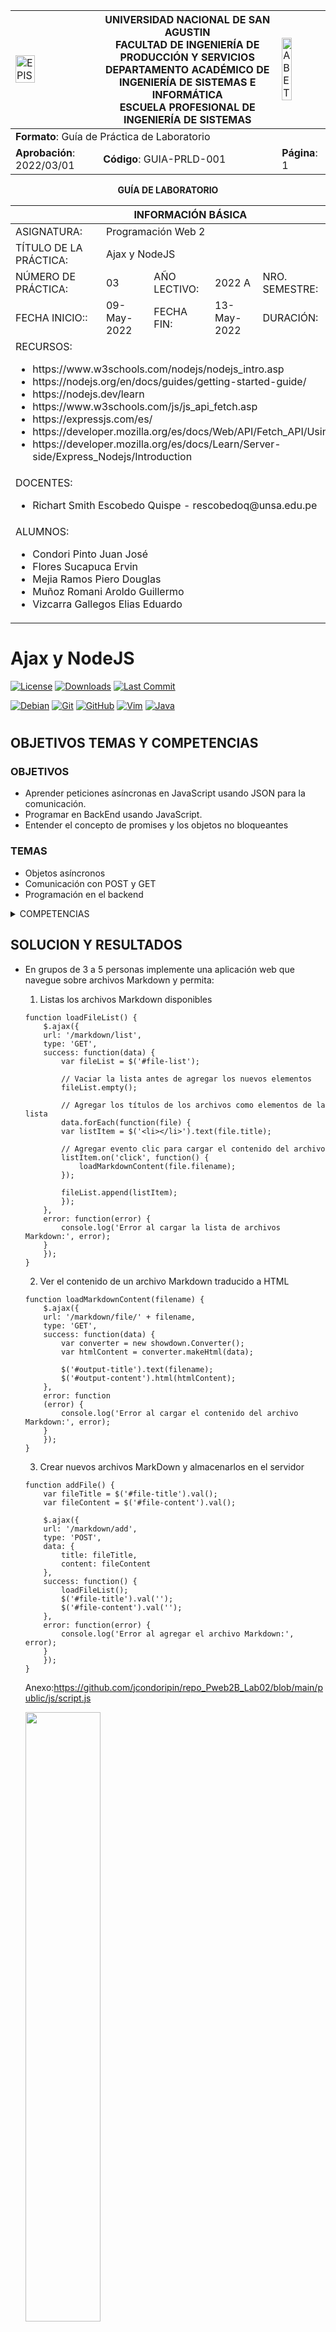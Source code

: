 
<div align="center">
<table>
    <theader>
        <tr>
            <td><img src="https://github.com/rescobedoq/pw2/blob/main/epis.png?raw=true" alt="EPIS" style="width:50%; height:auto"/></td>
            <th>
                <span style="font-weight:bold;">UNIVERSIDAD NACIONAL DE SAN AGUSTIN</span><br />
                <span style="font-weight:bold;">FACULTAD DE INGENIERÍA DE PRODUCCIÓN Y SERVICIOS</span><br />
                <span style="font-weight:bold;">DEPARTAMENTO ACADÉMICO DE INGENIERÍA DE SISTEMAS E INFORMÁTICA</span><br />
                <span style="font-weight:bold;">ESCUELA PROFESIONAL DE INGENIERÍA DE SISTEMAS</span>
            </th>
            <td><img src="https://github.com/rescobedoq/pw2/blob/main/abet.png?raw=true" alt="ABET" style="width:50%; height:auto"/></td>
        </tr>
    </theader>
    <tbody>
        <tr><td colspan="3"><span style="font-weight:bold;">Formato</span>: Guía de Práctica de Laboratorio</td></tr>
        <tr><td><span style="font-weight:bold;">Aprobación</span>:  2022/03/01</td><td><span style="font-weight:bold;">Código</span>: GUIA-PRLD-001</td><td><span style="font-weight:bold;">Página</span>: 1</td></tr>
    </tbody>
</table>
</div>

<div align="center">
<span style="font-weight:bold;">GUÍA DE LABORATORIO</span><br />
</div>


<table>
<theader>
<tr><th colspan="6">INFORMACIÓN BÁSICA</th></tr>
</theader>
<tbody>
<tr><td>ASIGNATURA:</td><td colspan="5">Programación Web 2</td></tr>
<tr><td>TÍTULO DE LA PRÁCTICA:</td><td colspan="5">Ajax y NodeJS</td></tr>
<tr>
<td>NÚMERO DE PRÁCTICA:</td><td>03</td><td>AÑO LECTIVO:</td><td>2022 A</td><td>NRO. SEMESTRE:</td><td>III</td>
</tr>
<tr>
<td>FECHA INICIO::</td><td>09-May-2022</td><td>FECHA FIN:</td><td>13-May-2022</td><td>DURACIÓN:</td><td>04 horas</td>
</tr>
<tr><td colspan="6">RECURSOS:
    <ul>
        <li>https://www.w3schools.com/nodejs/nodejs_intro.asp</li>
        <li>https://nodejs.org/en/docs/guides/getting-started-guide/</li>
        <li>https://nodejs.dev/learn</li>
        <li>https://www.w3schools.com/js/js_api_fetch.asp</li>
        <li>https://expressjs.com/es/</li>
        <li>https://developer.mozilla.org/es/docs/Web/API/Fetch_API/Using_Fetch</li>
        <li>https://developer.mozilla.org/es/docs/Learn/Server-side/Express_Nodejs/Introduction</li>
    </ul>
</td>
</<tr>
<tr><td colspan="6">DOCENTES:
<ul>
<li>Richart Smith Escobedo Quispe - rescobedoq@unsa.edu.pe</li>
</ul>
<tr><td colspan="6">ALUMNOS:
<ul>
  <li>Condori Pinto Juan José</li>
  <li>Flores Sucapuca Ervin</li>
  <li>Mejia Ramos Piero Douglas</li>
  <li>Muñoz Romani Aroldo Guillermo</li>
  <li>Vizcarra Gallegos Elias Eduardo</li>
 </td>
</<tr>

  </tdbody>
</table>

# Ajax y NodeJS

[![License][license]][license-file]
[![Downloads][downloads]][releases]
[![Last Commit][last-commit]][releases]

[![Debian][Debian]][debian-site]
[![Git][Git]][git-site]
[![GitHub][GitHub]][github-site]
[![Vim][Vim]][vim-site]
[![Java][Java]][java-site]

#

## OBJETIVOS TEMAS Y COMPETENCIAS

### OBJETIVOS

-   Aprender peticiones asíncronas en JavaScript usando JSON para la comunicación.
-   Programar en BackEnd usando JavaScript.
-   Entender el concepto de promises y los objetos no bloqueantes

### TEMAS
- Objetos asíncronos
- Comunicación con POST y GET
- Programación en el backend 

<details>
<summary>COMPETENCIAS</summary>

- C.c Diseña responsablemente sistemas, componentes o procesos para satisfacer necesidades dentro de restricciones realistas: económicas, medio ambientales, sociales, políticas, éticas, de salud, de seguridad, manufacturación y sostenibilidad.
- C.m Construye responsablemente soluciones siguiendo un proceso adecuado llevando a cabo las pruebas ajustada a los recursos disponibles del cliente.
- C.p Aplica de forma flexible técnicas, métodos, principios, normas, estándares y herramientas de ingeniería necesarias para la construcción de software e implementación de sistemas de información.

</details>

## SOLUCION Y RESULTADOS
-   En grupos de 3 a 5 personas implemente una aplicación web que navegue sobre archivos Markdown y permita:
    1. Listas los archivos Markdown disponibles
	```
    function loadFileList() {
        $.ajax({
        url: '/markdown/list',
        type: 'GET',
        success: function(data) {
            var fileList = $('#file-list');
    
            // Vaciar la lista antes de agregar los nuevos elementos
            fileList.empty();
    
            // Agregar los títulos de los archivos como elementos de la lista
            data.forEach(function(file) {
            var listItem = $('<li></li>').text(file.title);
    
            // Agregar evento clic para cargar el contenido del archivo
            listItem.on('click', function() {
                loadMarkdownContent(file.filename);
            });
    
            fileList.append(listItem);
            });
        },
        error: function(error) {
            console.log('Error al cargar la lista de archivos Markdown:', error);
        }
        });
    }
    ```
	 	
    2. Ver el contenido de un archivo Markdown traducido a HTML
	
	```
    function loadMarkdownContent(filename) {
        $.ajax({
        url: '/markdown/file/' + filename,
        type: 'GET',
        success: function(data) {
            var converter = new showdown.Converter();
            var htmlContent = converter.makeHtml(data);
    
            $('#output-title').text(filename);
            $('#output-content').html(htmlContent);
        },
        error: function
        (error) {
            console.log('Error al cargar el contenido del archivo Markdown:', error);
        }
        });
    }
    ```
	
    3. Crear nuevos archivos MarkDown y almacenarlos en el servidor
	
	```
    function addFile() {
        var fileTitle = $('#file-title').val();
        var fileContent = $('#file-content').val();
    
        $.ajax({
        url: '/markdown/add',
        type: 'POST',
        data: {
            title: fileTitle,
            content: fileContent
        },
        success: function() {
            loadFileList();
            $('#file-title').val('');
            $('#file-content').val('');
        },
        error: function(error) {
            console.log('Error al agregar el archivo Markdown:', error);
        }
        });
    }
    ``` 
	
	Anexo:https://github.com/jcondoripin/repo_Pweb2B_Lab02/blob/main/public/js/script.js

    <img src="./img_index.PNG" style="width:50%; height:auto"/>

La comunicación entre el cliente y el servidor es JSON sólamente.
El cliente usa AJAX para sus peticiones.
El servidor usar NodeJS.
La aplicación es una página única.
	
Anexo: https://github.com/jcondoripin/repo_Pweb2B_Lab02/blob/main/public/index.html



#

## CUESTIONARIO
- En el Ejemplo "Hola Mundo" con NodeJS. ¿Qué pasó con la línea: "Content type ….."?

Se omitio la linea Content Type, esto podria llevar a problemas de interpretación del contenido y algunas incompatibilidades en ciertos clientes. 
Es una buena practica establecer el "Content Type" apropiado en la respuesta HTTP para asegurarse de que el cliente interprete correctamente el contenido.

- En los ejercicios. ¿En qué lugar debería estar el archivo poema.txt?

El archivo "poema.txt" debería estar ubicado dentro de una carpeta llamada "priv" en el mismo directorio que el archivo JavaScript principal.

- ¿Entiende la expresión regular en el código y se da cuenta de para qué es útil?

Esta expresión regular se utiliza para buscar todas las apariciones de la secuencia de escape de nueva línea (\n) en el contenido del archivo "poema.txt" y reemplazarlas por la etiqueta HTML "br", que representa un salto de línea en el contexto del lenguaje HTML.

- Note que la respuesta del servidor está en formato JSON, ¿Habrá alguna forma de verla directamente?
Se puede ver los archivos JSON desde el inspector del navegador.

Al realizar la solicitud POST y recibir la respuesta JSON, se utiliza console.log(data) para mostrar directamente la respuesta en formato JSON en la consola del navegador. De esta manera, se puede inspeccionar la estructura y los datos de la respuesta directamente en la consola.

#

## REFERENCIAS
-   JavaScript code using the latest ECMAScript. Packt Publishing Ltd, 2018.
-   Greg Lim. Beginning Node.js, Express & MongoDB Development. Amazon, 2019.
-   https://www.w3schools.com/nodejs/nodejs_intro.asp
-   https://nodejs.org/en/docs/guides/getting-started-guide/
-   https://nodejs.dev/learn
-   https://www.w3schools.com/js/js_api_fetch.asp
-   https://expressjs.com/es/
-   https://developer.mozilla.org/es/docs/Web/API/Fetch_API/Using_Fetch
-   https://developer.mozilla.org/es/docs/Learn/Server-side/Express_Nodejs/Introduction
-   https://github.com/github/gitignore/blob/main/Node.gitignore

#

[license]: https://img.shields.io/github/license/rescobedoq/pw2?label=rescobedoq
[license-file]: https://github.com/rescobedoq/pw2/blob/main/LICENSE

[downloads]: https://img.shields.io/github/downloads/rescobedoq/pw2/total?label=Downloads
[releases]: https://github.com/rescobedoq/pw2/releases/

[last-commit]: https://img.shields.io/github/last-commit/rescobedoq/pw2?label=Last%20Commit

[Debian]: https://img.shields.io/badge/Debian-D70A53?style=for-the-badge&logo=debian&logoColor=white
[debian-site]: https://www.debian.org/index.es.html

[Git]: https://img.shields.io/badge/git-%23F05033.svg?style=for-the-badge&logo=git&logoColor=white
[git-site]: https://git-scm.com/

[GitHub]: https://img.shields.io/badge/github-%23121011.svg?style=for-the-badge&logo=github&logoColor=white
[github-site]: https://github.com/

[Vim]: https://img.shields.io/badge/VIM-%2311AB00.svg?style=for-the-badge&logo=vim&logoColor=white
[vim-site]: https://www.vim.org/

[Java]: https://img.shields.io/badge/java-%23ED8B00.svg?style=for-the-badge&logo=java&logoColor=white
[java-site]: https://docs.oracle.com/javase/tutorial/


[![Debian][Debian]][debian-site]
[![Git][Git]][git-site]
[![GitHub][GitHub]][github-site]
[![Vim][Vim]][vim-site]
[![Java][Java]][java-site]


[![License][license]][license-file]
[![Downloads][downloads]][releases]
[![Last Commit][last-commit]][releases]
